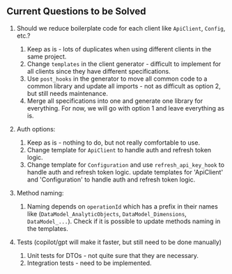 ## Current Questions to be Solved

1. Should we reduce boilerplate code for each client like `ApiClient`, `Config`, etc.?
   1. Keep as is - lots of duplicates when using different clients in the same project.
   2. Change `templates` in the client generator - difficult to implement for all clients since they have different specifications.
   3. Use `post_hooks` in the generator to move all common code to a common library and update all imports - not as difficult as option 2, but still needs maintenance.
   4. Merge all specifications into one and generate one library for everything.
For now, we will go with option 1 and leave everything as is.

2. Auth options:
   1. Keep as is - nothing to do, but not really comfortable to use.
   2. Change template for `ApiClient` to handle auth and refresh token logic.
   3. Change template for `Configuration` and use `refresh_api_key_hook` to handle auth and refresh token logic. 
update templates for 'ApiClient' and 'Configuration' to handle auth and refresh token logic.

3. Method naming:
   1. Naming depends on `operationId` which has a prefix in their names like (`DataModel_AnalyticObjects`, `DataModel_Dimensions`, `DataModel_...`).
Check if it is possible to update methods naming in the templates.

4. Tests (copilot/gpt will make it faster, but still need to be done manually)
   1. Unit tests for DTOs - not quite sure that they are necessary.
   2. Integration tests - need to be implemented.
